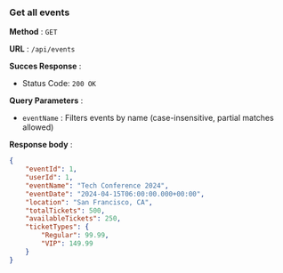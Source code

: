 ### Get  all events

**Method** : `GET`

**URL** : `/api/events`

**Succes Response** :

- Status Code: `200 OK`

**Query Parameters** :

- `eventName` : Filters events by name (case-insensitive, partial matches allowed)

**Response body** :

```json
{
    "eventId": 1,
    "userId": 1,
    "eventName": "Tech Conference 2024",
    "eventDate": "2024-04-15T06:00:00.000+00:00",
    "location": "San Francisco, CA",
    "totalTickets": 500,
    "availableTickets": 250,
    "ticketTypes": {
        "Regular": 99.99,
        "VIP": 149.99
    }
}
```
